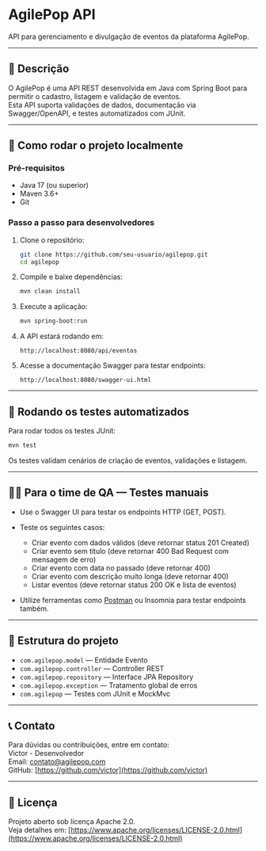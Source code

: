 
# AgilePop API

API para gerenciamento e divulgação de eventos da plataforma AgilePop.

---

## 📌 Descrição

   O AgilePop é uma API REST desenvolvida em Java com Spring Boot para permitir o cadastro, listagem e validação de eventos.  
   Esta API suporta validações de dados, documentação via Swagger/OpenAPI, e testes automatizados com JUnit.

---

## 🚀 Como rodar o projeto localmente

### Pré-requisitos

- Java 17 (ou superior)
- Maven 3.6+
- Git

### Passo a passo para desenvolvedores

1. Clone o repositório:

   ```bash
   git clone https://github.com/seu-usuario/agilepop.git
   cd agilepop
   ```

2. Compile e baixe dependências:

   ```bash
   mvn clean install
   ```

3. Execute a aplicação:

   ```bash
   mvn spring-boot:run
   ```

4. A API estará rodando em:

   ```http
   http://localhost:8080/api/eventos
   ```

5. Acesse a documentação Swagger para testar endpoints:

   ```http
   http://localhost:8080/swagger-ui.html
   ```

---

## 🧪 Rodando os testes automatizados

Para rodar todos os testes JUnit:

```bash
mvn test
```

Os testes validam cenários de criação de eventos, validações e listagem.

---

## 👩‍💻 Para o time de QA — Testes manuais

- Use o Swagger UI para testar os endpoints HTTP (GET, POST).
- Teste os seguintes casos:

  - Criar evento com dados válidos (deve retornar status 201 Created)
  - Criar evento sem título (deve retornar 400 Bad Request com mensagem de erro)
  - Criar evento com data no passado (deve retornar 400)
  - Criar evento com descrição muito longa (deve retornar 400)
  - Listar eventos (deve retornar status 200 OK e lista de eventos)

- Utilize ferramentas como [Postman](https://www.postman.com/downloads/) ou Insomnia para testar endpoints também.

---

## 📁 Estrutura do projeto

- `com.agilepop.model` — Entidade Evento
- `com.agilepop.controller` — Controller REST
- `com.agilepop.repository` — Interface JPA Repository
- `com.agilepop.exception` — Tratamento global de erros
- `com.agilepop` — Testes com JUnit e MockMvc

---

## 📞 Contato

Para dúvidas ou contribuições, entre em contato:  
Victor - Desenvolvedor  
Email: [contato@agilepop.com](mailto:contato@agilepop.com)  
GitHub: [https://github.com/victor](https://github.com/victor)

---

## 📜 Licença

Projeto aberto sob licença Apache 2.0.  
Veja detalhes em: [https://www.apache.org/licenses/LICENSE-2.0.html](https://www.apache.org/licenses/LICENSE-2.0.html)